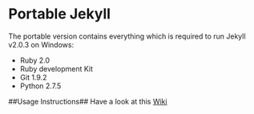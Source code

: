 Portable Jekyll
==============

The portable version contains everything which is required to run Jekyll v2.0.3 on Windows:

* Ruby 2.0
* Ruby development Kit
* Git 1.9.2
* Python 2.7.5

##Usage Instructions##
Have a look at this [Wiki](https://github.com/madhur/PortableJekyll/wiki)
